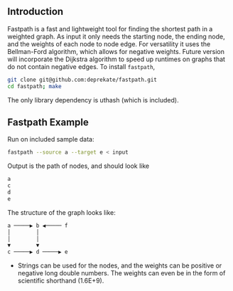 Introduction
------------

Fastpath is a fast and lightweight tool for finding the shortest path in a weighted
graph.  As input it only needs the starting node, the ending node, and the weights
of each node to node edge.  For versatility it uses the Bellman-Ford algorithm, which
allows for negative weights.  Future version will incorporate the Dijkstra algorithm
to speed up runtimes on graphs that do not contain negative edges.
To install `fastpath`,
```sh
git clone git@github.com:deprekate/fastpath.git
cd fastpath; make
```
The only library dependency is uthash (which is included).

Fastpath Example
--------------

Run on included sample data:
```sh
fastpath --source a --target e < input 
```
Output is the path of nodes, and should look like
```sh
a
c
d
e
```

The structure of the graph looks like:

```sh
a ─────▶ b ◀───── f
│        │
│        │
▼        ▼
c ─────▶ d ─────▶ e
```

* Strings can be used for the nodes, and the weights can be positive or negative long double 
  numbers. The weights can even be in the form of scientific shorthand (1.6E+9).
